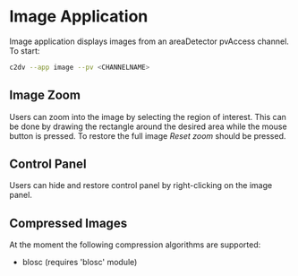 # Image Application
Image application displays images from an areaDetector pvAccess channel.  To start:
```bash
c2dv --app image --pv <CHANNELNAME>
```
## Image Zoom
Users can zoom into the image by selecting the region of interest. This can be done by drawing the rectangle around the desired area while the mouse button is pressed.
To restore the full image *Reset zoom* should be pressed.

## Control Panel
Users can hide and restore control panel by right-clicking on the image panel.

## Compressed Images
At the moment the following compression algorithms are supported:
- blosc (requires 'blosc' module)
